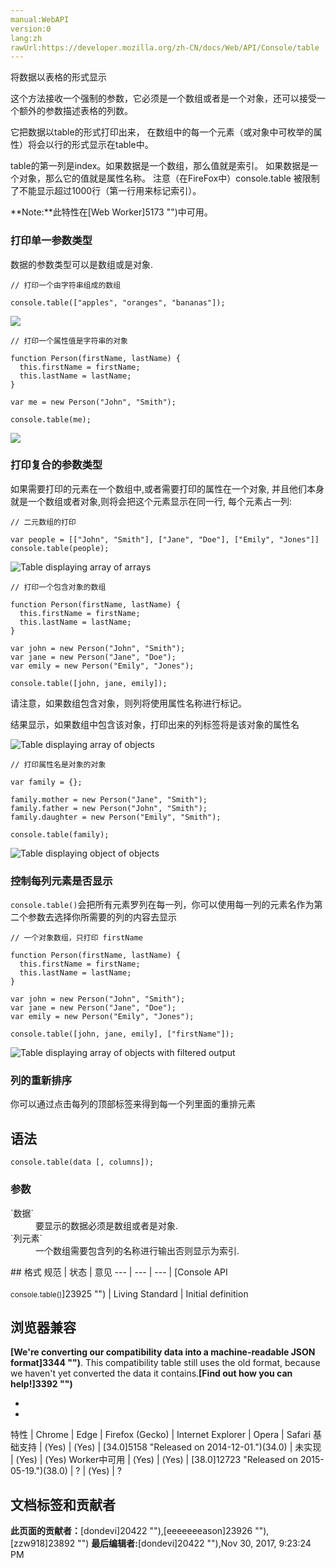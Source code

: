 ```yaml
---
manual:WebAPI
version:0
lang:zh
rawUrl:https://developer.mozilla.org/zh-CN/docs/Web/API/Console/table
---
```






将数据以表格的形式显示



这个方法接收一个强制的参数，它必须是一个数组或者是一个对象，还可以接受一个额外的参数描述表格的列数。



它把数据以table的形式打印出来， 在数组中的每一个元素（或对象中可枚举的属性）将会以行的形式显示在table中。



table的第一列是index。如果数据是一个数组，那么值就是索引。 如果数据是一个对象，那么它的值就是属性名称。 注意（在FireFox中）console.table 被限制了不能显示超过1000行（第一行用来标记索引）。

**Note:**此特性在[Web Worker]5173 "")中可用。

### 打印单一参数类型<a name="打印单一参数类型"></a>


数据的参数类型可以是数组或是对象.


```
// 打印一个由字符串组成的数组

console.table(["apples", "oranges", "bananas"]);
```


![](%23920.png "")


```
// 打印一个属性值是字符串的对象

function Person(firstName, lastName) {
  this.firstName = firstName;
  this.lastName = lastName;
}

var me = new Person("John", "Smith");

console.table(me);
```


![](%23922.png "")


### 打印复合的参数类型<a name="打印复合的参数类型"></a>


如果需要打印的元素在一个数组中,或者需要打印的属性在一个对象, 并且他们本身就是一个数组或者对象,则将会把这个元素显示在同一行, 每个元素占一列:


```
// 二元数组的打印

var people = [["John", "Smith"], ["Jane", "Doe"], ["Emily", "Jones"]]
console.table(people);
```


![Table displaying array of arrays](%23919.png "")


```
// 打印一个包含对象的数组

function Person(firstName, lastName) {
  this.firstName = firstName;
  this.lastName = lastName;
}

var john = new Person("John", "Smith");
var jane = new Person("Jane", "Doe");
var emily = new Person("Emily", "Jones");

console.table([john, jane, emily]);
```


请注意，如果数组包含对象，则列将使用属性名称进行标记。



结果显示，如果数组中包含该对象，打印出来的列标签将是该对象的属性名



![Table displaying array of objects](%23924.png "")


```
// 打印属性名是对象的对象

var family = {};

family.mother = new Person("Jane", "Smith");
family.father = new Person("John", "Smith");
family.daughter = new Person("Emily", "Smith");

console.table(family);
```


![Table displaying object of objects](%23921.png "")


### 控制每列元素是否显示<a name="控制每列元素是否显示"></a>


`console.table()`会把所有元素罗列在每一列，你可以使用每一列的元素名作为第二个参数去选择你所需要的列的内容去显示


```
// 一个对象数组，只打印 firstName

function Person(firstName, lastName) {
  this.firstName = firstName;
  this.lastName = lastName;
}

var john = new Person("John", "Smith");
var jane = new Person("Jane", "Doe");
var emily = new Person("Emily", "Jones");

console.table([john, jane, emily], ["firstName"]);
```


![Table displaying array of objects with filtered output](%23923.png "")


### 列的重新排序<a name="列的重新排序"></a>


你可以通过点击每列的顶部标签来得到每一个列里面的重排元素


## 语法<a name="语法"></a>

```
console.table(data [, columns]);

```

### 参数<a name="参数"></a>
<dl><dt id=''>`数据`</dt><dd>要显示的数据必须是数组或者是对象.</dd><dt id=''>`列元素`</dt><dd>一个数组需要包含列的名称进行输出否则显示为索引.</dd></dl>
## 格式<a name="格式"></a>
规范 | 状态 | 意见 
 ---  |  ---  |  ---  | 
[Console API<br></br><small>console.table()</small>]23925 "") | Living Standard | Initial definition 


## 浏览器兼容<a name="浏览器兼容"></a>


**[We&#39;re converting our compatibility data into a machine-readable JSON format]3344 "")**. This compatibility table still uses the old format, because we haven&#39;t yet converted the data it contains.**[Find out how you can help!]3392 "")**


* 
* 
特性 | Chrome | Edge | Firefox (Gecko) | Internet Explorer | Opera | Safari 
基础支持 | (Yes) | (Yes) | [34.0]5158 "Released on 2014-12-01.")(34.0) | 未实现 | (Yes) | (Yes) 
Worker中可用 | (Yes) | (Yes) | [38.0]12723 "Released on 2015-05-19.")(38.0) | ? | (Yes) | ? 







## 文档标签和贡献者
**此页面的贡献者：**[dondevi]20422 ""),[eeeeeeeason]23926 ""),[zzw918]23892 "")
**最后编辑者:**[dondevi]20422 ""),<time>Nov 30, 2017, 9:23:24 PM</time>


